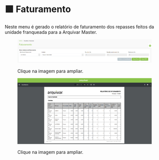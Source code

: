 # 🟩 Faturamento

Neste menu é gerado o relatório de faturamento dos repasses feitos da unidade franqueada para a Arquivar Master.&#x20;

<figure><img src="../.gitbook/assets/royalties1.png" alt=""><figcaption><p>Clique na imagem para ampliar.</p></figcaption></figure>

<figure><img src="../.gitbook/assets/royalties2.png" alt=""><figcaption><p>Clique na imagem para ampliar.</p></figcaption></figure>
